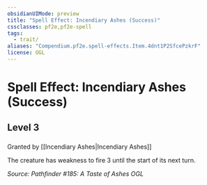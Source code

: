 ```yaml
---
obsidianUIMode: preview
title: "Spell Effect: Incendiary Ashes (Success)"
cssclasses: pf2e,pf2e-spell
tags:
  - trait/
aliases: "Compendium.pf2e.spell-effects.Item.4dnt1P2SfcePzkrF"
license: OGL
---
```

# Spell Effect: Incendiary Ashes (Success)
## Level 3
### 






Granted by [[Incendiary Ashes|Incendiary Ashes]]

The creature has weakness to fire 3 until the start of its next turn.

*Source: Pathfinder #185: A Taste of Ashes*
*OGL*